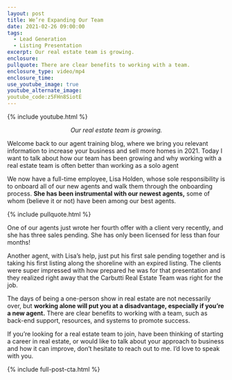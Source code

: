 ```yaml
---
layout: post
title: We’re Expanding Our Team
date: 2021-02-26 09:00:00
tags:
  - Lead Generation
  - Listing Presentation
excerpt: Our real estate team is growing.
enclosure:
pullquote: There are clear benefits to working with a team.
enclosure_type: video/mp4
enclosure_time:
use_youtube_image: true
youtube_alternate_image:
youtube_code:z5FHn8SiotE
---
```


{% include youtube.html %}

<p style="text-align: center;"><em>Our real estate team is growing.</em></p>

Welcome back to our agent training blog, where we bring you relevant information to increase your business and sell more homes in 2021. Today I want to talk about how our team has been growing and why working with a real estate team is often better than working as a solo agent

We now have a full-time employee, Lisa Holden, whose sole responsibility is to onboard all of our new agents and walk them through the onboarding process. **She has been instrumental with our newest agents,** some of whom (believe it or not) have been among our best agents.

{% include pullquote.html %}

One of our agents just wrote her fourth offer with a client very recently, and she has three sales pending. She has only been licensed for less than four months\!

Another agent, with Lisa’s help, just put his first sale pending together and is taking his first listing along the shoreline with an expired listing. The clients were super impressed with how prepared he was for that presentation and they realized right away that the Carbutti Real Estate Team was right for the job.

The days of being a one-person show in real estate are not necessarily over, but **working alone will put you at a disadvantage, especially if you’re a new agent.** There are clear benefits to working with a team, such as back-end support, resources, and systems to promote success.

If you’re looking for a real estate team to join, have been thinking of starting a career in real estate, or would like to talk about your approach to business and how it can improve, don’t hesitate to reach out to me. I’d love to speak with you.

{% include full-post-cta.html %}
